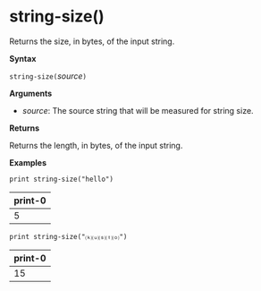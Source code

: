 # string-size()

Returns the size, in bytes, of the input string.
		
**Syntax**

`string-size(`*source*`)`

**Arguments**

* *source*: The source string that will be measured for string size.

**Returns**

Returns the length, in bytes, of the input string.

**Examples**

```kusto
print string-size("hello")
```

|print-0|
|---|
|5|

```kusto
print string-size("⒦⒰⒮⒯⒪")
```

|print-0|
|---|
|15|


